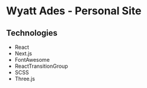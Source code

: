 # Wyatt Ades - Personal Site

## Technologies

- React
- Next.js
- FontAwesome
- ReactTransitionGroup
- SCSS
- Three.js
